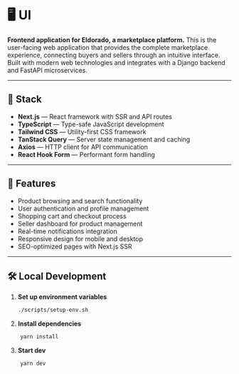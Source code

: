 # 🖥️ UI

**Frontend application for Eldorado, a marketplace platform.**
This is the user-facing web application that provides the complete marketplace experience, connecting buyers and sellers through an intuitive interface. Built with modern web technologies and integrates with a Django backend and FastAPI microservices.

---

## 🔧 Stack

- **Next.js** — React framework with SSR and API routes
- **TypeScript** — Type-safe JavaScript development
- **Tailwind CSS** — Utility-first CSS framework
- **TanStack Query** — Server state management and caching
- **Axios** — HTTP client for API communication
- **React Hook Form** — Performant form handling

---

## 🚀 Features

- Product browsing and search functionality
- User authentication and profile management
- Shopping cart and checkout process
- Seller dashboard for product management
- Real-time notifications integration
- Responsive design for mobile and desktop
- SEO-optimized pages with Next.js SSR

---

## 🛠️ Local Development

1. **Set up environment variables**
   ```bash
   ./scripts/setup-env.sh
    ```
2. **Install dependencies**
```bash
    yarn install
```
3. **Start dev**
``` bash
    yarn dev
```